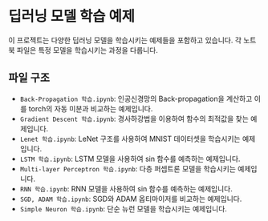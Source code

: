 # 딥러닝 모델 학습 예제

이 프로젝트는 다양한 딥러닝 모델을 학습시키는 예제들을 포함하고 있습니다. 각 노트북 파일은 특정 모델을 학습시키는 과정을 다룹니다.

## 파일 구조

- `Back-Propagation 학습.ipynb`: 인공신경망의 Back-propagation을 계산하고 이를 torch의 자동 미분과 비교하는 예제입니다.
- `Gradient Descent 학습.ipynb`: 경사하강법을 이용하여 함수의 최적값을 찾는 예제입니다.
- `Lenet 학습.ipynb`: LeNet 구조를 사용하여 MNIST 데이터셋을 학습시키는 예제입니다.
- `LSTM 학습.ipynb`: LSTM 모델을 사용하여 sin 함수를 예측하는 예제입니다.
- `Multi-layer Perceptron 학습.ipynb`: 다층 퍼셉트론 모델을 학습시키는 예제입니다.
- `RNN 학습.ipynb`: RNN 모델을 사용하여 sin 함수를 예측하는 예제입니다.
- `SGD, ADAM 학습.ipynb`: SGD와 ADAM 옵티마이저를 비교하는 예제입니다.
- `Simple Neuron 학습.ipynb`: 단순 뉴런 모델을 학습시키는 예제입니다.
